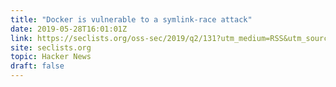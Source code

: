 ```yaml
---
title: "Docker is vulnerable to a symlink-race attack"
date: 2019-05-28T16:01:01Z
link: https://seclists.org/oss-sec/2019/q2/131?utm_medium=RSS&utm_source=hune
site: seclists.org
topic: Hacker News
draft: false
---
```

